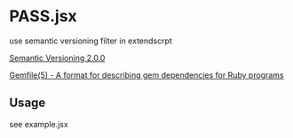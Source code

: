 # PASS.jsx

use semantic versioning filter in extendscrpt

[Semantic Versioning 2\.0\.0](http://semver.org/)

[Gemfile\(5\) \- A format for describing gem dependencies for Ruby programs](http://bundler.io/v1.10/man/gemfile.5.html)

## Usage

see example.jsx